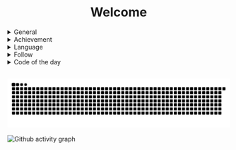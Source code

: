 <h1 align="center">Welcome</h1>


<details>
<summary>General</summary>

[<img align="left" alt="🦑" src="images/general.svg">](#)

</details>
<details>
<summary>Achievement</summary>

[<img align="left" alt="🦑" src="images/achievements.svg">](#)

</details>
<details>
<summary>Language</summary>

[<img align="left" alt="🦑" src="images/lang.svg">](#)

</details>
<details>
<summary>Follow</summary>

[<img align="left" alt="🦑" src="images/follow.svg">](#)

</details>
<details>
<summary>Code of the day</summary>

[<img align="left" alt="🦑" src="images/codeotd.svg">](#)

</details>

[<img widht="100%" align="center" alt="🦑" src="images/snake.svg">](#)
---

![Github activity graph](https://activity-graph.herokuapp.com/graph?username=zxce3&theme=xcode&area=true&hide_border=true)
